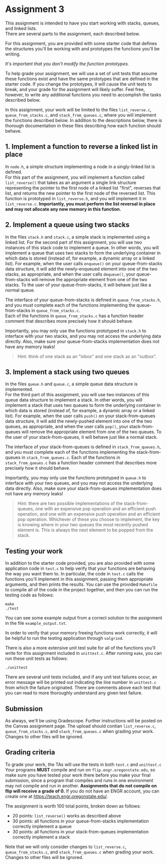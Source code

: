 # Assignment 3

This assignment is intended to have you start working with stacks, queues, and linked lists.  
There are several parts to the assignment, each described below.

For this assignment, you are provided with some starter code that defines the structures 
you'll be working with and prototypes the functions you'll be writing.  

*It's important that you don't modify the function prototypes.*  

To help grade your assignment, we will use a set of unit tests that assume these functions
exist and have the same prototypes that are defined in the starter code.  If you change the
prototypes, it will cause the unit tests to break, and your grade for the assignment will 
likely suffer.  Feel free, however, to write any additional functions you need to accomplish 
the tasks described below.

In this assignment, your work will be limited to the files `list_reverse.c`, 
`queue_from_stacks.c`, and `stack_from_queues.c`, where you will implement the functions 
described below. In addition to the descriptions below, there is thorough documentation 
in these files describing how each function should behave. 

## 1. Implement a function to reverse a linked list in place

In `node.h`, a simple structure implementing a node in a singly-linked list is defined.  
For this part of the assignment, you will implement a function called `list_reverse()` that 
takes as an argument a single link structure representing the pointer to the first node of a 
linked list "first", reverses that list, and returns the new pointer to the first node of 
the reversed list.  This function is prototyped in `list_reverse.h`, and you will implement 
it in `list_reverse.c`.  **Importantly, you must perform the list reversal in place and may 
not allocate any new memory in this function.**

## 2. Implement a queue using two stacks

In the files `stack.h` and `stack.c`, a simple stack is implemented using a linked list.
For the second part of this assignment, you will use two instances of this stack code to 
implement a queue.  In other words, you will implement a queue that uses two stacks to 
form the underlying container in which data is stored (instead of, for example, a dynamic 
array or a linked list).  For example, when the user calls `enqueue()` on your 
queue-from-stacks data structure, it will add the newly-enqueued element into one of the 
two stacks, as appropriate, and when the user calls `dequeue()`, your queue-from-stacks will 
remove the appropriate element from one of the two stacks.  To the user of your queue-from-stacks, 
it will behave just like a normal queue.

The interface of your queue-from-stacks is defined in `queue_from_stacks.h`, and you must 
complete each of the functions implementing the queue-from-stacks in `queue_from_stacks.c`.  
Each of the functions in `queue_from_stacks.c` has a function header comment that describes 
more precisely how it should behave.

Importantly, you may only use the functions prototyped in `stack.h` to interface with your 
two stacks, and you may not access the underlying data directly.  Also, make sure your 
queue-from-stacks implementation does not have any memory leaks!

> Hint: think of one stack as an "inbox" and one stack as an "outbox".

## 3. Implement a stack using two queues

In the files `queue.h` and `queue.c`, a simple queue data structure is implemented.  
For the third part of this assignment, you will use two instances of this queue data structure 
to implement a stack.  In other words, you will implement a stack that uses two queues to form 
the underlying container in which data is stored (instead of, for example, a dynamic array or a 
linked list).  For example, when the user calls `push()` on your stack-from-queues data structure, 
it will add the newly-pushed element into one of the two queues, as appropriate, and when the 
user calls `pop()`, your stack-from-queues will remove the appropriate element from one of the 
two queues.  To the user of your stack-from-queues, it will behave just like a normal stack.

The interface of your stack-from-queues is defined in `stack_from_queues.h`, and you must complete 
each of the functions implementing the stack-from-queues in `stack_from_queues.c`.  Each of the 
functions in `stack_from_queues.c` has a function header comment that describes more precisely how 
it should behave.

Importantly, you may only use the functions prototyped in `queue.h` to interface with your two queues, 
and you may not access the underlying data directly.  Also, make sure your stack-from-queues 
implementation does not have any memory leaks!

> Hint: there are two possible implementations of the stack-from-queues, one with an expensive pop 
operation and an efficient push operation, and one with an expensive push operation and an efficient 
pop operation.  Whichever of these you choose to implement, the key is knowing where in your two 
queues the most recently pushed element is.  This is always the next element to be popped from the stack.

## Testing your work

In addition to the starter code provided, you are also provided with some application code in `test.c` 
to help verify that your functions are behaving the way you want them to.  In particular, the code in 
`test.c` calls the functions you'll implement in this assignment, passing them appropriate arguments, 
and then prints the results.  You can use the provided `Makefile` to compile all of the code in the 
project together, and then you can run the testing code as follows:

```
make
./test
```

You can see some example output from a correct solution to the assignment in the file `example_output.txt`.

In order to verify that your memory freeing functions work correctly, it will be helpful to run the 
testing application through `valgrind`.

There is also a more extensive unit test suite for all of the functions you'll write for this assignment 
included in `unittest.c`.  After running `make`, you can run these unit tests as follows:

```
./unittest
```

There are several unit tests included, and if any unit test failures occur, an error message will be 
printed out indicating the line number in `unittest.c` from which the failure originated.  There are 
comments above each test that you can read to more thoroughly understand any given test failure.

## Submission

As always, we'll be using Gradescope. Further instructions will be posted on the Canvas assignment page.
The upload should contian `list_reverse.c`, `queue_from_stacks.c`, and 
`stack_from_queues.c` when grading your work.  Changes to other files will be ignored.


## Grading criteria

To grade your work, the TAs will use the tests in both `test.c` and `unittest.c` Your programs **MUST** 
compile and run on `flip.engr.oregonstate.edu`, so make sure you have tested your work there before you 
make your final submission, since a program that compiles and runs in one environment may not compile 
and run in another.  **Assignments that do not compile on flip will receive a grade of 0.**  If you do 
not have an ENGR account, you can create one at https://teach.engr.oregonstate.edu/.

The assignment is worth 100 total points, broken down as follows:

* 20 points: `list_reverse()` works as described above
* 30 points: all functions in your queue-from-stacks implementation correctly implement a queue
* 30 points: all functions in your stack-from-queues implementation correctly implement a stack

Note that we will only consider changes to `list_reverse.c`, `queue_from_stacks.c`, and 
`stack_from_queues.c` when grading your work.  Changes to other files will be ignored.
